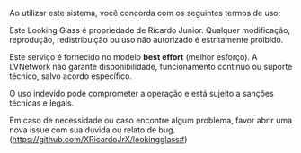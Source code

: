 Ao utilizar este sistema, você concorda com os seguintes termos de uso:

Este Looking Glass é propriedade de Ricardo Junior. Qualquer modificação, reprodução, redistribuição ou uso não autorizado é estritamente proibido.

Este serviço é fornecido no modelo **best effort** (melhor esforço). A LVNetwork não garante disponibilidade, funcionamento contínuo ou suporte técnico, salvo acordo específico.

O uso indevido pode comprometer a operação e está sujeito a sanções técnicas e legais.

Em caso de necessidade ou caso encontre algum problema, favor abrir uma nova issue com sua duvida ou relato de bug.(https://github.com/XRicardoJrX/lookingglass#)

